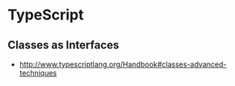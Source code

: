 # TypeScript

## Classes as Interfaces

- http://www.typescriptlang.org/Handbook#classes-advanced-techniques
